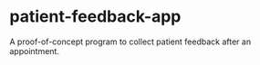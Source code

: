 # patient-feedback-app
A proof-of-concept program to collect patient feedback after an appointment.
